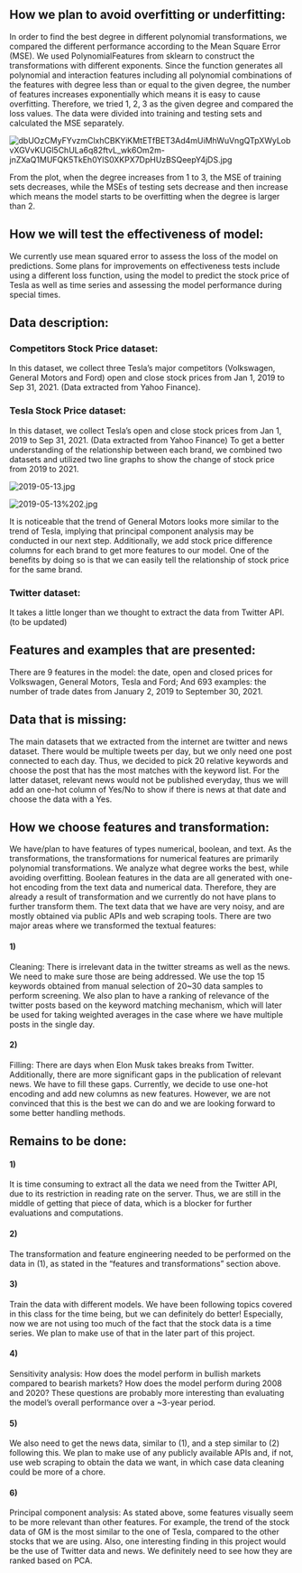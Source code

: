 ## How we plan to avoid overfitting or underfitting: 


In order to find the best degree in different polynomial transformations, we compared the different performance according to the Mean Square Error (MSE). We used PolynomialFeatures from sklearn to construct the transformations with different exponents. Since the function generates all polynomial and interaction features including all polynomial combinations of the features with degree less than or equal to the given degree, the number of features increases exponentially which means it is easy to cause overfitting. Therefore, we tried 1, 2, 3 as the given degree and compared the loss values. The data were divided into training and testing sets and calculated the MSE separately. 



![dbUOzCMyFYvzmClxhCBKYiKMtETfBET3Ad4mUiMhWuVngQTpXWyLobvXGVvKUGl5ChULa6q82ftvL_wk6Om2m-jnZXaQ1MUFQK5TkEh0YlS0XKPX7DpHUzBSQeepY4jDS.jpg](attachment:dbUOzCMyFYvzmClxhCBKYiKMtETfBET3Ad4mUiMhWuVngQTpXWyLobvXGVvKUGl5ChULa6q82ftvL_wk6Om2m-jnZXaQ1MUFQK5TkEh0YlS0XKPX7DpHUzBSQeepY4jDS.jpg)

From the plot, when the degree increases from 1 to 3, the MSE of training sets decreases, while the MSEs of testing sets decrease and then increase which means the model starts to be overfitting when the degree is larger than 2. 


## How we will test the effectiveness of model: 


We currently use mean squared error to assess the loss of the model on predictions. Some plans for improvements on effectiveness tests include using a different loss function, using the model to predict the stock price of Tesla as well as time series and assessing the model performance during special times.


## Data description:


### Competitors Stock Price dataset:
In this dataset, we collect three Tesla’s major competitors (Volkswagen, General Motors and Ford) open and close stock prices from Jan 1, 2019 to Sep 31, 2021. (Data extracted from Yahoo Finance). 
### Tesla Stock Price dataset:
In this dataset, we collect Tesla’s open and close stock prices from Jan 1, 2019 to Sep 31, 2021. (Data extracted from Yahoo Finance)
To get a better understanding of the relationship between each brand, we combined two datasets and utilized two line graphs to show the change of stock price from 2019 to 2021. 


![2019-05-13.jpg](attachment:2019-05-13.jpg)


![2019-05-13%202.jpg](attachment:2019-05-13%202.jpg)

It is noticeable that the trend of General Motors looks more similar to the trend of Tesla, implying that principal component analysis may be conducted in our next step. Additionally, we add stock price difference columns for each brand to get more features to our model. One of the benefits by doing so is that we can easily tell the relationship of stock price for the same brand.  


### Twitter dataset:
It takes a little longer than we thought to extract the data from Twitter API. (to be updated)


## Features and examples that are presented: 
There are 9 features in the model: the date, open and closed prices for Volkswagen, General Motors, Tesla and Ford;
And 693 examples: the number of trade dates from January 2, 2019 to September 30, 2021.


## Data that is missing:
The main datasets that we extracted from the internet are twitter and news dataset. There would be multiple tweets per day, but we only need one post connected to each day. Thus, we decided to pick 20 relative keywords and choose the post that has the most matches with the keyword list. For the latter dataset, relevant news would not be published everyday, thus we will add an one-hot column of Yes/No to show if there is news at that date and choose the data with a Yes.


## How we choose features and transformation: 
We have/plan to have features of types numerical, boolean, and text. As the transformations, the transformations for numerical features are primarily polynomial transformations. We analyze what degree works the best, while avoiding overfitting. Boolean features in the data are all generated with one-hot encoding from the text data and numerical data. Therefore, they are already a result of transformation and we currently do not have plans to further transform them. The text data that we have are very noisy, and are mostly obtained via public APIs and web scraping tools. There are two major areas where we transformed the textual features: 
#### 1) 
Cleaning: There is irrelevant data in the twitter streams as well as the news. We need to make sure those are being addressed. We use the top 15 keywords obtained from manual selection of 20~30 data samples to perform screening. We also plan to have a ranking of relevance of the twitter posts based on the keyword matching mechanism, which will later be used for taking weighted averages in the case where we have multiple posts in the single day.
#### 2) 
Filling: There are days when Elon Musk takes breaks from Twitter. Additionally, there are more significant gaps in the publication of relevant news. We have to fill these gaps. Currently, we decide to use one-hot encoding and add new columns as new features. However, we are not convinced that this is the best we can do and we are looking forward to some better handling methods. 



## Remains to be done:

#### 1)
It is time consuming to extract all the data we need from the Twitter API, due to its restriction in reading rate on the server. Thus, we are still in the middle of getting that piece of data, which is a blocker for further evaluations and computations.
#### 2)
The transformation and feature engineering needed to be performed on the data in (1), as stated in the “features and transformations” section above. 
#### 3)
Train the data with different models. We have been following topics covered in this class for the time being, but we can definitely do better!  Especially, now we are not using too much of the fact that the stock data is a time series. We plan to make use of that in the later part of this project.
#### 4)
Sensitivity analysis: How does the model perform in bullish markets compared to bearish markets? How does the model perform during 2008 and 2020? These questions are probably more interesting than evaluating the model’s overall performance over a ~3-year period.
#### 5)
We also need to get the news data, similar to (1), and a step similar to (2) following this. We plan to make use of any publicly available APIs and, if not, use web scraping to obtain the data we want, in which case data cleaning could be more of a chore. 
#### 6)
Principal component analysis: As stated above, some features visually seem to be more relevant than other features. For example, the trend of the stock data of GM is the most similar to the one of Tesla, compared to the other stocks that we are using. Also, one interesting finding in this project would be the use of Twitter data and news. We definitely need to see how they are ranked based on PCA.



```python

```
